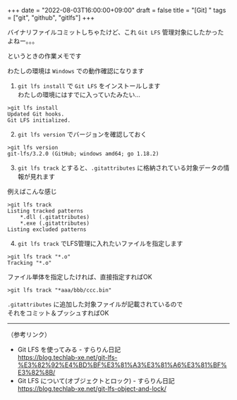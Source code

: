 +++
date = "2022-08-03T16:00:00+09:00"
draft = false
title = "[Git] "
tags = ["git", "github", "gitlfs"]
+++

バイナリファイルコミットしちゃたけど、これ `Git LFS` 管理対象にしたかったよねー。。。

というときの作業メモです

わたしの環境は `Windows` での動作確認になります

1. `git lfs install` で `Git LFS` をインストールします  
わたしの環境にはすでに入っていたみたい…

```
>git lfs install
Updated Git hooks.
Git LFS initialized.
```

2. `git lfs version` でバージョンを確認しておく

```
>git lfs version
git-lfs/3.2.0 (GitHub; windows amd64; go 1.18.2)
```

3. `git lfs track` とすると、`.gitattributes` に格納されている対象データの情報が見れます

例えばこんな感じ

```
>git lfs track
Listing tracked patterns
    *.dll (.gitattributes)
    *.exe (.gitattributes)
Listing excluded patterns
```

4. `git lfs track` でLFS管理に入れたいファイルを指定します

```
>git lfs track "*.o"
Tracking "*.o"
```

ファイル単体を指定したければ、直接指定すればOK

```
>git lfs track "*aaa/bbb/ccc.bin"
```

`.gitattributes` に追加した対象ファイルが記載されているので  
それをコミット＆プッシュすればOK

---

（参考リンク）

- Git LFS を使ってみる - すらりん日記  
https://blog.techlab-xe.net/git-lfs-%E3%82%92%E4%BD%BF%E3%81%A3%E3%81%A6%E3%81%BF%E3%82%8B/
- Git LFS について(オブジェクトとロック) - すらりん日記  
https://blog.techlab-xe.net/git-lfs-object-and-lock/